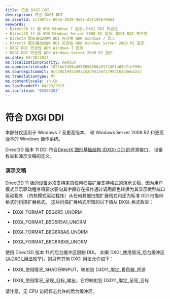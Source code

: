 ```yaml
---
title: 符合 DXGI DDI
description: 符合 DXGI DDI
ms.assetid: 1c789f57-003e-4b29-9a81-dbf194670664
keywords:
- Direct3D 11 版 WDK Windows 7 显示，DXGI DDI 符合性
- Direct3D 11 版 WDK Windows Server 2008 R2 显示，DXGI DDI 符合性
- DirectX 图形基础结构 DDI 符合性 WDK Windows 7 显示
- DirectX 图形基础结构 DDI 符合性 WDK Windows Server 2008 R2 显示
- DXGI DDI 符合性 WDK Windows 7 显示
- DXGI DDI 符合性 WDK Windows Server 2008 R2 显示
ms.date: 04/20/2017
ms.localizationpriority: medium
ms.openlocfilehash: 182fbb7d58a4588850560a912245fa82d7fe799b
ms.sourcegitcommit: 0cc5051945559a242d941a6f2799d161d8eba2a7
ms.translationtype: MT
ms.contentlocale: zh-CN
ms.lasthandoff: 04/23/2019
ms.locfileid: "63355353"
---
```

# <a name="conforming-to-the-dxgi-ddi"></a>符合 DXGI DDI


本部分仅适用于 Windows 7 及更高版本、 和 Windows Server 2008 R2 和更高版本的 Windows 操作系统。

Direct3D 版本 11 DDI 符合[DirectX 图形基础结构 (DXGI) DDI 的](directx-graphics-infrastructure-ddi.md)资源接口、 设备枚举和演示文稿的定义。

### <a name="span-idpresentationspanspan-idpresentationspanpresentation"></a><span id="presentation"></span><span id="PRESENTATION"></span>演示文稿

Direct3D 11 版的设备必须支持来自任何扫描扩展支持格式的演示文稿，因为用户模式显示驱动程序将要求要向其字段存在操作通过调用颜色转换为其显示微型端口驱动程序 （内核模式驱动程序）从任何其他扫描扩展格式和还为标准 GDI 扫描带格式的扫描扩展格式。 这些扫描扩展格式所知的以下值从 DXGI\_格式枚举：

-   DXGI\_FORMAT\_B5G6R5\_UNORM

-   DXGI\_FORMAT\_B5G5R5A1\_UNORM

-   DXGI\_FORMAT\_B8G8R8A8\_UNORM

-   DXGI\_FORMAT\_B8G8R8X8\_UNORM

使用 Direct3D 版本 11 的后台缓冲区限制 DDI。 如果 DXGI\_使用情况\_后台缓冲区 (从[DXGI\_用法](https://go.microsoft.com/fwlink/p/?linkid=122799)枚举)，则只有其他 DXGI 用法允许如下：

-   DXGI\_使用情况\_SHADERINPUT，映射到 D3D11\_绑定\_着色器\_资源

-   DXGI\_使用情况\_呈现\_目标\_输出，它将映射到 D3D11\_绑定\_呈现\_目标

请注意，无 CPU 访问标志允许的后台缓冲区。

 

 





